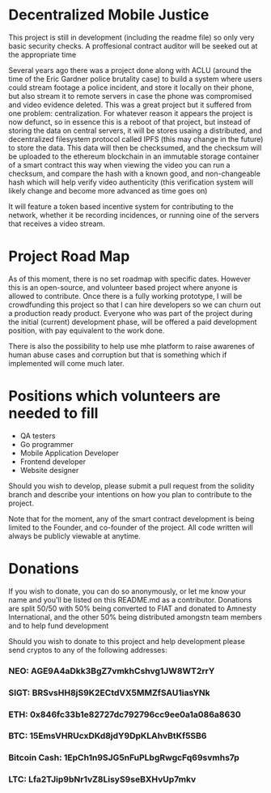 # Decentralized Mobile Justice 

This project is still in development (including the readme file) so only very basic security checks.  A proffesional contract auditor will be seeked out at the appropriate time

Several years ago there was a project done along with ACLU (around the time of the Eric Gardner police brutality case) to build a system where users could stream footage a police incident, and store it locally on their phone, but also stream it to remote servers in case the phone was compromised and video evidence deleted. This was a great project but it suffered from one problem: centralization. For whatever reason it appears the project is now defunct, so in essence this is a reboot of that project, but instead of storing the data on central servers, it will be stores usaing a distributed, and decentralized filesystem protocol called IPFS (this may change in the future) to store the data. This data will then be checksumed, and the checksum will be uploaded to the ethereum blockchain in an immutable storage container of a smart contract this way when viewing the video you can run a checksum, and compare the hash with a known good, and non-changeable hash which will help verify video authenticity (this verification system will likely change and become more advanced as time goes on)

It will feature a token based incentive system for contributing to the network, whether it be recording incidences, or running oine of the servers that receives a video stream. 


# Project Road Map

As of this moment, there is no set roadmap with specific dates. However this is an open-source, and volunteer based project where anyone is allowed to contribute. Once there is a fully working prototype, I will be crowdfunding this project so that I can hire developers so we can churn out a production ready product. Everyone who was part of the project during the initial (current) development phase, will be offered a paid development position, with pay equivalent to the work done.

There is also the possibility to help use mhe platform to raise awarenes of human abuse cases and corruption but that is something which if implemented will come much later.

# Positions which volunteers are needed to fill

* QA testers
* Go programmer
* Mobile Application Developer
* Frontend developer
* Website designer

Should you wish to develop, please submit a pull request from the solidity branch and describe your intentions on how you plan to contribute to the project.

Note that for the moment, any of the smart contract development is being limited to the Founder, and co-founder of the project. All code written will always be publicly viewable at anytime.

# Donations

If you wish to donate, you can do so anonymously, or let me know your name and you'll be listed on this README.md as a contributor.
Donations are split 50/50 with 50% being converted to FIAT and donated to Amnesty International, and the other 50% being distributed amongstn team members and to help fund development

Should you wish to donate to this project and help development please send cryptos to any of the following addresses:
### NEO: AGE9A4aDkk3BgZ7vmkhCshvg1JW8WT2rrY
### SIGT: BRSvsHH8jS9K2ECtdVX5MMZfSAU1iasYNk
### ETH: 0x846fc33b1e82727dc792796cc9ee0a1a086a8630
### BTC: 15EmsVHRUcxDKd8jdY9DpKLAhvBtKf5SB6
### Bitcoin Cash: 1EpCh1n9SJG5nFuPLbgRwgcFq69svmhs7p
### LTC: Lfa2TJip9bNr1vZ8LisyS9seBXHvUp7mkv
